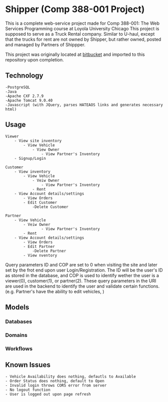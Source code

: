# Shipper (Comp 388-001 Project)

This is a complete web-service project made for Comp 388-001: The Web Services Programming course at Loyola University Chicago
This project is supposed to serve as a Truck Rental company. Similar to U-haul, except that the trucks for rent are
not owned by Shipper, but rather owned, posted and managed by Partners of Shippper.

This project was originally located at [bitbucket](https://bitbucket.org/ethomas14/comp333_433_truck_rental/src/master/) and imported to this repository upon completion.

## Technology

	-PostgreSQL
	-Java
	-Apache CXF 2.7.9
	-Apache Tomcat 9.0.40
	-Javascript (with JQuery, parses HATEAOS links and generates necessary html)

## Usage

	Viewer
		- View site inventory
			- View Vehicle
				- View Owner
					- View Partner's Inventory
		- Signup/Login

	Customer
		- View inventory
			- View Vehicle
				- Veiw Owner
					- View Partner's Inventory
				- Rent
		- View Account details/settings
			- View Orders
			- Edit Customer
				-Delete Customer

	Partner
		- View Vehicle
			- Veiw Owner
					- View Partner's Inventory
			- Rent
		- View Account details/settings
			- View Orders
			- Edit Partner
				-Delete Partner
			- View nventory


Query parameters ID and COP are set to 0 when visiting the site and later set by the frot end upon user Login/Registration.
The ID will be the user's ID as stored in the database, and COP is used to identify wether the user is a viewer(0), customer(1), or partner(2).
These query parameters in the URI are used in the backend to identify the user and validate certain functions. (e.g. Partner's have the ability to edit vehicles, )

## Models
### Databases

### Domains

### Workflows

## Known Issues
	- Vehicle Availability does nothing, defautls to Available
	- Order Status does nothing, default to Open
	- Invalid login throws CORS error from server
	- No logout function
	- User is logged out upon page refresh
